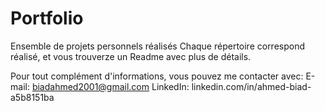 # Portfolio
Ensemble de projets personnels réalisés
Chaque répertoire correspond réalisé, et vous trouverze un Readme avec plus de détails.

Pour tout complément d'informations, vous pouvez me contacter avec:
E-mail: biadahmed2001@gmail.com
LinkedIn: linkedin.com/in/ahmed-biad-a5b8151ba
